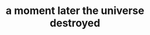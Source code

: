 ---
title: "a moment later the universe destroyed"
related:
  - "Shit, the monkey’s gone self-aware!"
  - Timeline of the far future - Wikipedia
tags:
  - Fragment
---